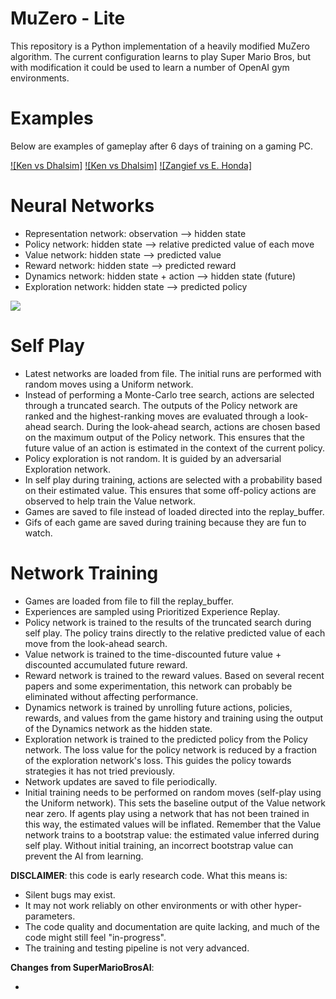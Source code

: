 


MuZero - Lite
======

This repository is a Python implementation of a heavily modified MuZero algorithm. The current configuration learns to play Super Mario Bros, but with modification it could be used to learn a number of OpenAI gym environments.

Examples
======

Below are examples of gameplay after 6 days of training on a gaming PC.


[![Ken vs Dhalsim]](https://github.com/Nebraskinator/StreetFighter2AI/blob/master/agent01_1522_-46.mp4)
[![Ken vs Dhalsim]](https://github.com/Nebraskinator/StreetFighter2AI/blob/master/agent02_1543_24.mp4)
[![Zangief vs E. Honda]](https://github.com/Nebraskinator/StreetFighter2AI/blob/master/agent04_717_35_zangief_ehonda.mp4)

Neural Networks
======
 - Representation network: observation --> hidden state
 - Policy network: hidden state --> relative predicted value of each move
 - Value network: hidden state --> predicted value
 - Reward network: hidden state --> predicted reward
 - Dynamics network: hidden state + action --> hidden state (future)
 - Exploration network: hidden state --> predicted policy

![](NetworkDiagram.png)


Self Play
======
- Latest networks are loaded from file. The initial runs are performed with random moves using a Uniform network. 
- Instead of performing a Monte-Carlo tree search, actions are selected through a truncated search. The outputs of the Policy network are ranked and the highest-ranking moves are evaluated through a look-ahead search. During the look-ahead search, actions are chosen based on the maximum output of the Policy network. This ensures that the future value of an action is estimated in the context of the current policy.
- Policy exploration is not random. It is guided by an adversarial Exploration network.
- In self play during training, actions are selected with a probability based on their estimated value. This ensures that some off-policy actions are observed to help train the Value network.
- Games are saved to file instead of loaded directed into the replay_buffer.
- Gifs of each game are saved during training because they are fun to watch.


Network Training
======
- Games are loaded from file to fill the replay_buffer.
- Experiences are sampled using Prioritized Experience Replay.
- Policy network is trained to the results of the truncated search during self play. The policy trains directly to the relative predicted value of each move from the look-ahead search.
- Value network is trained to the time-discounted future value + discounted accumulated future reward.
- Reward network is trained to the reward values. Based on several recent papers and some experimentation, this network can probably be eliminated without affecting performance.
- Dynamics network is trained by unrolling future actions, policies, rewards, and values from the game history and training using the output of the Dynamics network as the hidden state.
- Exploration network is trained to the predicted policy from the Policy network. The loss value for the policy network is reduced by a fraction of the exploration network's loss. This guides the policy towards strategies it has not tried previously.
- Network updates are saved to file periodically.
- Initial training needs to be performed on random moves (self-play using the Uniform network). This sets the baseline output of the Value network near zero. If agents play using a network that has not been trained in this way, the estimated values will be inflated. Remember that the Value network trains to a bootstrap value: the estimated value inferred during self play. Without initial training, an incorrect bootstrap value can prevent the AI from learning.



**DISCLAIMER**: this code is early research code. What this means is:

- Silent bugs may exist.
- It may not work reliably on other environments or with other hyper-parameters.
- The code quality and documentation are quite lacking, and much of the code might still feel "in-progress".
- The training and testing pipeline is not very advanced.

**Changes from SuperMarioBrosAI**:

- 
